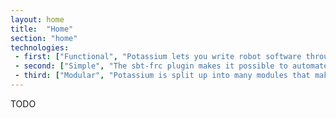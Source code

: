 ```yaml
---
layout: home
title:  "Home"
section: "home"
technologies:
 - first: ["Functional", "Potassium lets you write robot software through idiomatic Scala code that applies functional programming concepts"]
 - second: ["Simple", "The sbt-frc plugin makes it possible to automate deployment of robot software to your robot, with smart features such as dependency caching and upload-corruption prevention"]
 - third: ["Modular", "Potassium is split up into many modules that make it easy to only depend on the features of Potassium that you want to use"]
---
```


TODO
